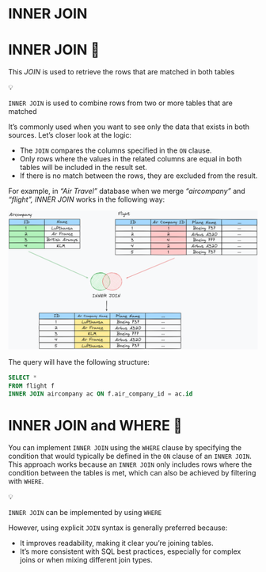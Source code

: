 # INNER JOIN

# **INNER JOIN 🎯**

This *JOIN* is used to retrieve the rows that are matched in both tables

<aside>
💡

`INNER JOIN` is used to combine rows from two or more tables that are matched

</aside>

It’s commonly used when you want to see only the data that exists in both sources. Let’s closer look at the logic:

- The `JOIN` compares the columns specified in the `ON` clause.
- Only rows where the values in the related columns are equal in both tables will be included in the result set.
- If there is no match between the rows, they are excluded from the result.

For example, in *“Air Travel”* database when we merge *“aircompany”* and *“flight”, INNER JOIN* works in the following way:

![inner-join.png](https://raw.githubusercontent.com/WebOfRussia/sql-course/refs/heads/main/Data%20Selection%20(Part%202)/img/inner-join.png)

The query will have the following structure:

```sql
SELECT *
FROM flight f
INNER JOIN aircompany ac ON f.air_company_id = ac.id
```

# INNER JOIN and WHERE 🔗

You can implement `INNER JOIN` using the `WHERE` clause by specifying the condition that would typically be defined in the `ON` clause of an `INNER JOIN`. This approach works because an `INNER JOIN` only includes rows where the condition between the tables is met, which can also be achieved by filtering with `WHERE`.

<aside>
💡

`INNER JOIN` can be implemented by using `WHERE`

</aside>

However, using explicit `JOIN` syntax is generally preferred because:

- It improves readability, making it clear you’re joining tables.
- It’s more consistent with SQL best practices, especially for complex joins or when mixing different join types.